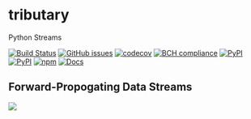 # tributary
Python Streams

[![Build Status](https://travis-ci.org/timkpaine/tributary.svg?branch=master)](https://travis-ci.org/timkpaine/tributary)
[![GitHub issues](https://img.shields.io/github/issues/timkpaine/tributary.svg)]()
[![codecov](https://codecov.io/gh/timkpaine/tributary/branch/master/graph/badge.svg)](https://codecov.io/gh/timkpaine/tributary)
[![BCH compliance](https://bettercodehub.com/edge/badge/timkpaine/tributary?branch=master)](https://bettercodehub.com/)
[![PyPI](https://img.shields.io/pypi/l/tributary.svg)](https://pypi.python.org/pypi/tributary)
[![PyPI](https://img.shields.io/pypi/v/tributary.svg)](https://pypi.python.org/pypi/tributary)
[![npm](https://img.shields.io/npm/v/tributary.svg)](https://www.npmjs.com/package/tributary)
[![Docs](https://img.shields.io/readthedocs/tributary.svg)](https://tributary.readthedocs.io)


## Forward-Propogating Data Streams
![](https://raw.githubusercontent.com/timkpaine/tributary/master/docs/example.png)
